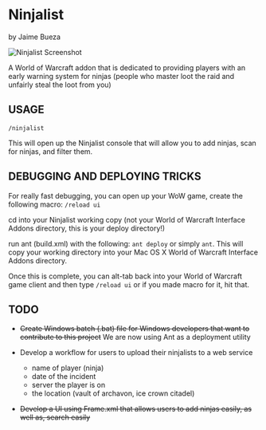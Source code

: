 Ninjalist
================================
by Jaime Bueza

![Ninjalist Screenshot](http://2.bp.blogspot.com/_j2iJ0meptoY/S-e7A4DpI3I/AAAAAAAAAC8/uIaLJKiq8Lk/s1600/ninjalist-1.jpg)

A World of Warcraft addon that is dedicated to providing players with an early warning system for ninjas (people who master loot the raid and unfairly steal the loot from you)

USAGE
---------------------------------------

`/ninjalist`

This will open up the Ninjalist console that will allow you to add ninjas, scan for ninjas, and filter them.

DEBUGGING AND DEPLOYING TRICKS
---------------------------------------
For really fast debugging, you can open up your WoW game, create the following macro: <code>/reload ui</code>

cd into your Ninjalist working copy (not your World of Warcraft Interface Addons directory, this is your deploy directory!)

run ant (build.xml) with the following: <code>ant deploy</code> or simply <code>ant</code>. This will copy your working directory into your Mac OS X World of Warcraft Interface Addons directory.

Once this is complete, you can alt-tab back into your World of Warcraft game client and then type <code>/reload ui</code> or if you made macro for it, hit that.


TODO
---------------------------------------
* <strike>Create Windows batch (.bat) file for Windows developers that want to contribute to this project</strike> We are now using Ant as a deployment utility
* Develop a workflow for users to upload their ninjalists to a web service 
  * name of player (ninja)
  * date of the incident
  * server the player is on
  * the location (vault of archavon, ice crown citadel)
    
* <strike>Develop a UI using Frame.xml that allows users to add ninjas easily, as well as, search easily</strike>